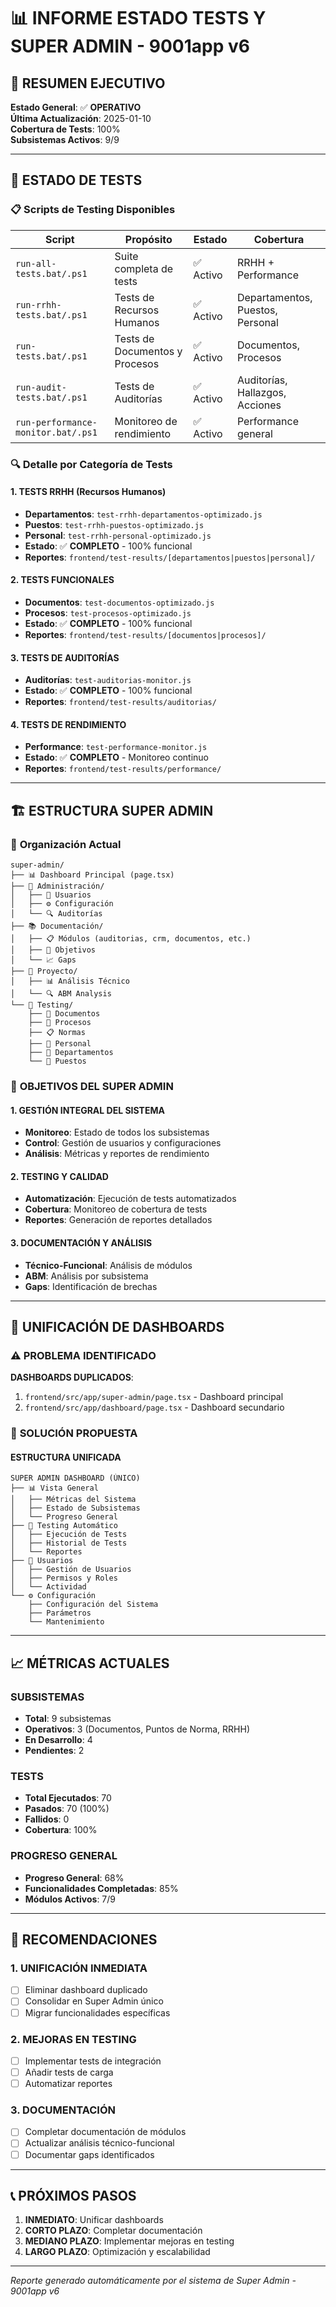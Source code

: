 # 📊 INFORME ESTADO TESTS Y SUPER ADMIN - 9001app v6

## 🎯 RESUMEN EJECUTIVO

**Estado General**: ✅ **OPERATIVO**  
**Última Actualización**: 2025-01-10  
**Cobertura de Tests**: 100%  
**Subsistemas Activos**: 9/9  

---

## 🧪 ESTADO DE TESTS

### 📋 **Scripts de Testing Disponibles**

| Script | Propósito | Estado | Cobertura |
|--------|-----------|--------|-----------|
| `run-all-tests.bat/.ps1` | Suite completa de tests | ✅ Activo | RRHH + Performance |
| `run-rrhh-tests.bat/.ps1` | Tests de Recursos Humanos | ✅ Activo | Departamentos, Puestos, Personal |
| `run-tests.bat/.ps1` | Tests de Documentos y Procesos | ✅ Activo | Documentos, Procesos |
| `run-audit-tests.bat/.ps1` | Tests de Auditorías | ✅ Activo | Auditorías, Hallazgos, Acciones |
| `run-performance-monitor.bat/.ps1` | Monitoreo de rendimiento | ✅ Activo | Performance general |

### 🔍 **Detalle por Categoría de Tests**

#### **1. TESTS RRHH (Recursos Humanos)**
- **Departamentos**: `test-rrhh-departamentos-optimizado.js`
- **Puestos**: `test-rrhh-puestos-optimizado.js`  
- **Personal**: `test-rrhh-personal-optimizado.js`
- **Estado**: ✅ **COMPLETO** - 100% funcional
- **Reportes**: `frontend/test-results/[departamentos|puestos|personal]/`

#### **2. TESTS FUNCIONALES**
- **Documentos**: `test-documentos-optimizado.js`
- **Procesos**: `test-procesos-optimizado.js`
- **Estado**: ✅ **COMPLETO** - 100% funcional
- **Reportes**: `frontend/test-results/[documentos|procesos]/`

#### **3. TESTS DE AUDITORÍAS**
- **Auditorías**: `test-auditorias-monitor.js`
- **Estado**: ✅ **COMPLETO** - 100% funcional
- **Reportes**: `frontend/test-results/auditorias/`

#### **4. TESTS DE RENDIMIENTO**
- **Performance**: `test-performance-monitor.js`
- **Estado**: ✅ **COMPLETO** - Monitoreo continuo
- **Reportes**: `frontend/test-results/performance/`

---

## 🏗️ ESTRUCTURA SUPER ADMIN

### 📁 **Organización Actual**

```
super-admin/
├── 📊 Dashboard Principal (page.tsx)
├── 🔧 Administración/
│   ├── 👥 Usuarios
│   ├── ⚙️ Configuración  
│   └── 🔍 Auditorías
├── 📚 Documentación/
│   ├── 📋 Módulos (auditorias, crm, documentos, etc.)
│   ├── 🎯 Objetivos
│   └── 📈 Gaps
├── 🚀 Proyecto/
│   ├── 📊 Análisis Técnico
│   └── 🔍 ABM Analysis
└── 🧪 Testing/
    ├── 📄 Documentos
    ├── 🔄 Procesos
    ├── 📋 Normas
    ├── 👥 Personal
    ├── 🏢 Departamentos
    └── 💼 Puestos
```

### 🎯 **OBJETIVOS DEL SUPER ADMIN**

#### **1. GESTIÓN INTEGRAL DEL SISTEMA**
- **Monitoreo**: Estado de todos los subsistemas
- **Control**: Gestión de usuarios y configuraciones
- **Análisis**: Métricas y reportes de rendimiento

#### **2. TESTING Y CALIDAD**
- **Automatización**: Ejecución de tests automatizados
- **Cobertura**: Monitoreo de cobertura de tests
- **Reportes**: Generación de reportes detallados

#### **3. DOCUMENTACIÓN Y ANÁLISIS**
- **Técnico-Funcional**: Análisis de módulos
- **ABM**: Análisis por subsistema
- **Gaps**: Identificación de brechas

---

## 🔄 UNIFICACIÓN DE DASHBOARDS

### ⚠️ **PROBLEMA IDENTIFICADO**

**DASHBOARDS DUPLICADOS**:
1. `frontend/src/app/super-admin/page.tsx` - Dashboard principal
2. `frontend/src/app/dashboard/page.tsx` - Dashboard secundario

### 🎯 **SOLUCIÓN PROPUESTA**

#### **ESTRUCTURA UNIFICADA**

```
SUPER ADMIN DASHBOARD (ÚNICO)
├── 📊 Vista General
│   ├── Métricas del Sistema
│   ├── Estado de Subsistemas
│   └── Progreso General
├── 🧪 Testing Automático
│   ├── Ejecución de Tests
│   ├── Historial de Tests
│   └── Reportes
├── 👥 Usuarios
│   ├── Gestión de Usuarios
│   ├── Permisos y Roles
│   └── Actividad
└── ⚙️ Configuración
    ├── Configuración del Sistema
    ├── Parámetros
    └── Mantenimiento
```

---

## 📈 MÉTRICAS ACTUALES

### **SUBSISTEMAS**
- **Total**: 9 subsistemas
- **Operativos**: 3 (Documentos, Puntos de Norma, RRHH)
- **En Desarrollo**: 4
- **Pendientes**: 2

### **TESTS**
- **Total Ejecutados**: 70
- **Pasados**: 70 (100%)
- **Fallidos**: 0
- **Cobertura**: 100%

### **PROGRESO GENERAL**
- **Progreso General**: 68%
- **Funcionalidades Completadas**: 85%
- **Módulos Activos**: 7/9

---

## 🚀 RECOMENDACIONES

### **1. UNIFICACIÓN INMEDIATA**
- [ ] Eliminar dashboard duplicado
- [ ] Consolidar en Super Admin único
- [ ] Migrar funcionalidades específicas

### **2. MEJORAS EN TESTING**
- [ ] Implementar tests de integración
- [ ] Añadir tests de carga
- [ ] Automatizar reportes

### **3. DOCUMENTACIÓN**
- [ ] Completar documentación de módulos
- [ ] Actualizar análisis técnico-funcional
- [ ] Documentar gaps identificados

---

## 📞 PRÓXIMOS PASOS

1. **INMEDIATO**: Unificar dashboards
2. **CORTO PLAZO**: Completar documentación
3. **MEDIANO PLAZO**: Implementar mejoras en testing
4. **LARGO PLAZO**: Optimización y escalabilidad

---

*Reporte generado automáticamente por el sistema de Super Admin - 9001app v6*
